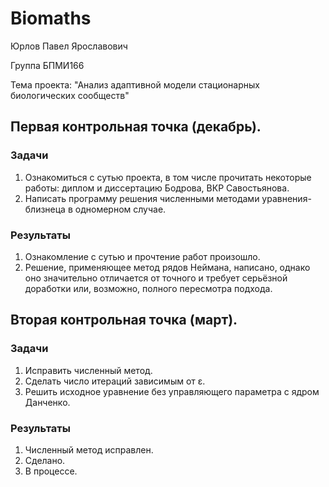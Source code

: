 # Biomaths

Юрлов Павел Ярославович

Группа БПМИ166

Тема проекта: "Анализ адаптивной модели стационарных биологических сообществ"


## Первая контрольная точка (декабрь).

### Задачи

1. Ознакомиться с сутью проекта, в том числе прочитать некоторые работы: диплом и диссертацию Бодрова, ВКР Савостьянова.
2. Написать программу решения численными методами уравнения-близнеца в одномерном случае.



### Результаты

1. Ознакомление с сутью и прочтение работ произошло.
2. Решение, применяющее метод рядов Неймана, написано, однако оно значительно отличается от точного и требует серьёзной доработки или, возможно, полного пересмотра подхода.


## Вторая контрольная точка (март).

### Задачи

1. Исправить численный метод.
2. Сделать число итераций зависимым от ε.
3. Решить исходное уравнение без управляющего параметра с ядром Данченко.



### Результаты

1. Численный метод исправлен.
2. Сделано.
3. В процессе.
